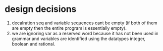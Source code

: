 # design decisions

1. decalration seq and variable sequences cant be empty (if both of them are empty then the entire program is essentially empty).
2. we are ignoring var as a reserved word because it has not been used in grammar and variables are identified using the datatypes integer, boolean and rational.